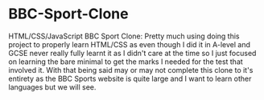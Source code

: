 # BBC-Sport-Clone
 HTML/CSS/JavaScript BBC Sport Clone: Pretty much using doing this project to properly learn HTML/CSS as even though I did it in A-level and GCSE never really fully learnt it as I didn't care at the time so I just focused on learning the bare minimal to get the marks I needed for the test that involved it. With that being said may or may not complete this clone to it's entirety as the BBC Sports website is quite large and I want to learn other languages but we will see.
